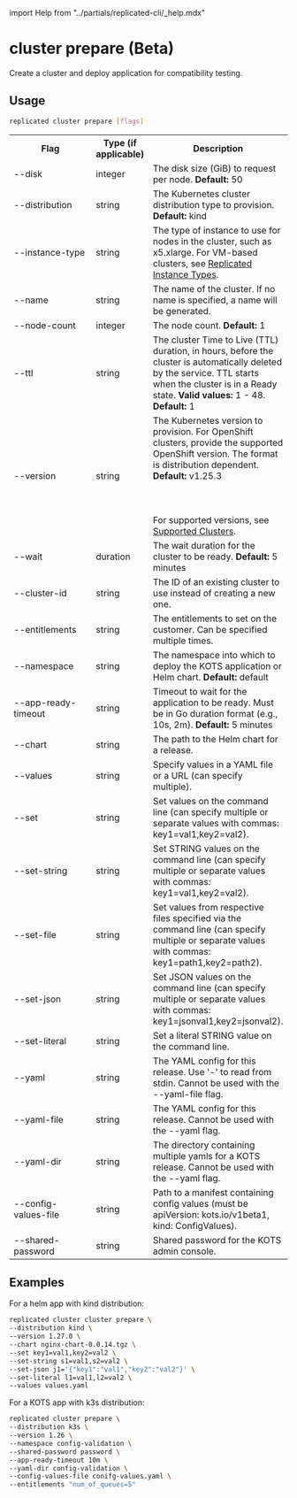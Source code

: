 import Help from "../partials/replicated-cli/_help.mdx"


# cluster prepare (Beta)

Create a cluster and deploy application for compatibility testing.

## Usage
```bash
replicated cluster prepare [flags]
```

<table>
  <tr>
    <th width="30%">Flag</th>
    <th width="20%">Type (if applicable)</th>
    <th width="50%">Description</th>
  </tr>
  <Help/>
  <tr>
    <td>--disk</td>
    <td>integer</td>
    <td>The disk size (GiB) to request per node. <strong>Default:</strong> 50</td>
  </tr>
  <tr>
    <td>--distribution</td>
    <td>string</td>
    <td>The Kubernetes cluster distribution type to provision. <strong>Default:</strong> kind</td>
  </tr>
  <tr>
    <td>--instance-type</td>
    <td>string</td>
    <td>The type of instance to use for nodes in the cluster, such as x5.xlarge. For VM-based clusters, see <a href="/vendor/testing-replicated-instance-types">Replicated Instance Types</a>.</td>
  </tr>
  <tr>
    <td>--name</td>
    <td>string</td>
    <td>The name of the cluster. If no name is specified, a name will be generated.</td>
  </tr>
  <tr>
    <td>--node-count</td>
    <td>integer</td>
    <td>The node count. <strong>Default:</strong> 1</td>
  </tr>
  <tr>
    <td>--ttl</td>
    <td>string</td>
    <td>The cluster Time to Live (TTL) duration, in hours, before the cluster is automatically deleted by the service. TTL starts when the cluster is in a Ready state. <strong>Valid values:</strong> 1 - 48. <strong>Default:</strong> 1</td>
  </tr>
  <tr>
    <td>--version</td>
    <td>string</td>
    <td>The Kubernetes version to provision. For OpenShift clusters, provide the supported OpenShift version. The format is distribution dependent. <strong>Default:</strong> v1.25.3<br></br><br></br>For supported versions, see <a href="/vendor/testing-supported-clusters">Supported Clusters</a>.</td>
  </tr>
  <tr>
    <td>--wait</td>
    <td>duration</td>
    <td>The wait duration for the cluster to be ready. <strong>Default:</strong> 5 minutes</td>
  </tr>
  <tr>
    <td>--cluster-id</td>
    <td>string</td>
    <td>The ID of an existing cluster to use instead of creating a new one.</td>
  </tr>
  <tr>
    <td>--entitlements</td>
    <td>string</td>
    <td>The entitlements to set on the customer. Can be specified multiple times.</td>
  </tr>
  <tr>
    <td>--namespace</td>
    <td>string</td>
    <td>The namespace into which to deploy the KOTS application or Helm chart. <strong>Default:</strong> default</td>
  </tr>
  <tr>
    <td>--app-ready-timeout</td>
    <td>string</td>
    <td>Timeout to wait for the application to be ready. Must be in Go duration format (e.g., 10s, 2m). <strong>Default:</strong> 5 minutes</td>
  </tr>
  <tr>
    <td>--chart</td>
    <td>string</td>
    <td>The path to the Helm chart for a release.</td>
  </tr>
  <tr>
    <td>--values</td>
    <td>string</td>
    <td>Specify values in a YAML file or a URL (can specify multiple).</td>
  </tr>
  <tr>
    <td>--set</td>
    <td>string</td>
    <td>Set values on the command line (can specify multiple or separate values with commas: key1=val1,key2=val2).</td>
  </tr>
  <tr>
    <td>--set-string</td>
    <td>string</td>
    <td>Set STRING values on the command line (can specify multiple or separate values with commas: key1=val1,key2=val2).</td>
  </tr>
  <tr>
    <td>--set-file</td>
    <td>string</td>
    <td>Set values from respective files specified via the command line (can specify multiple or separate values with commas: key1=path1,key2=path2).</td>
  </tr>
  <tr>
    <td>--set-json</td>
    <td>string</td>
    <td>Set JSON values on the command line (can specify multiple or separate values with commas: key1=jsonval1,key2=jsonval2).</td>
  </tr>
  <tr>
    <td>--set-literal</td>
    <td>string</td>
    <td>Set a literal STRING value on the command line.</td>
  </tr>
  <tr>
    <td>--yaml</td>
    <td>string</td>
    <td>The YAML config for this release. Use '-' to read from stdin. Cannot be used with the --yaml-file flag.</td>
  </tr>
  <tr>
    <td>--yaml-file</td>
    <td>string</td>
    <td>The YAML config for this release. Cannot be used with the --yaml flag.</td>
  </tr>
  <tr>
    <td>--yaml-dir</td>
    <td>string</td>
    <td>The directory containing multiple yamls for a KOTS release. Cannot be used with the --yaml flag.</td>
  </tr>
  <tr>
    <td>--config-values-file</td>
    <td>string</td>
    <td>Path to a manifest containing config values (must be apiVersion: kots.io/v1beta1, kind: ConfigValues).</td>
  </tr>
  <tr>
    <td>--shared-password</td>
    <td>string</td>
    <td>Shared password for the KOTS admin console.</td>
  </tr>
  
</table>

## Examples

For a helm app with kind distribution:

  ```bash
  replicated cluster cluster prepare \
  --distribution kind \
  --version 1.27.0 \
  --chart nginx-chart-0.0.14.tgz \
  --set key1=val1,key2=val2 \
  --set-string s1=val1,s2=val2 \
  --set-json j1='{"key1":"val1","key2":"val2"}' \
  --set-literal l1=val1,l2=val2 \
  --values values.yaml
  ```

  For a KOTS app with k3s distribution:

  ```bash
 replicated cluster prepare \
  --distribution k3s \
  --version 1.26 \
  --namespace config-validation \
  --shared-password password \
  --app-ready-timeout 10m \
  --yaml-dir config-validation \
  --config-values-file conifg-values.yaml \
  --entitlements "num_of_queues=5"
  ```

